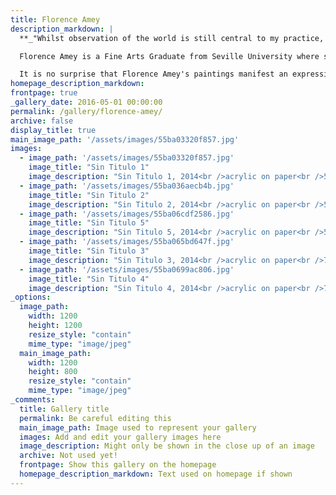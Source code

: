 ```yaml
---
title: Florence Amey
description_markdown: |
  **_"Whilst observation of the world is still central to my practice, my hope is that other frameworks are also influencing me. I've tried to make marks, colours, gestures and textures in an unconscious, intuitive way, rather than basing motifs on observed objects. My broad challenge is to make paintings that satisfy me. Ones that are expressive and dynamic, that are made in an almost meditative state of mind. For when painting in that "zone", invention truly starts and I am surprised by what emerges. It is the outcome that delights me."_ **_Florence Amey 2015._

  Florence Amey is a Fine Arts Graduate from Seville University where she studied for four years. She embarked on a Fine Arts Degree at Bristol after Foundation at Brighton City College, defecting to Spain in 2011\. Her work is infused with a particularly Spanish engagement with colour and vitality that draws on a vibrant culture infused with music, dance and theatre. Florence lives and works in Seville.

  It is no surprise that Florence Amey's paintings manifest an expression of core energy and zest for life. Despite a classical training, her compositions are not tethered to landscape or literal figuration - her painting is truly abstract expressionist, articulating a bejewelled colour spectrum of emotion that spans a _ph_ from darker depths to a sense of joy and liberation. Colour is her voice, but not at the expense of form. Layering appears to come easily, so that we are drawn through one portal to explore another. Her paintings shimmer, a moment's kaleidoscope on the page, morphing from one composition to another, to secure a tipping point of perfect balance.
homepage_description_markdown: 
frontpage: true
_gallery_date: 2016-05-01 00:00:00
permalink: /gallery/florence-amey/
archive: false
display_title: true
main_image_path: '/assets/images/55ba03320f857.jpg'
images:
  - image_path: '/assets/images/55ba03320f857.jpg'
    image_title: "Sin Titulo 1"
    image_description: "Sin Titulo 1, 2014<br />acrylic on paper<br />55 x 75 cm"
  - image_path: '/assets/images/55ba036aecb4b.jpg'
    image_title: "Sin Titulo 2"
    image_description: "Sin Titulo 2, 2014<br />acrylic on paper<br />55 x 75 cm"
  - image_path: '/assets/images/55ba06cdf2586.jpg'
    image_title: "Sin Titulo 5"
    image_description: "Sin Titulo 5, 2014<br />acrylic on paper<br />55 x 75 cm"
  - image_path: '/assets/images/55ba065bd647f.jpg'
    image_title: "Sin Titulo 3"
    image_description: "Sin Titulo 3, 2014<br />acrylic on paper<br />75 x 55 cm"
  - image_path: '/assets/images/55ba0699ac806.jpg'
    image_title: "Sin Titulo 4"
    image_description: "Sin Titulo 4, 2014<br />acrylic on paper<br />75 x 55 cm"
_options:
  image_path:
    width: 1200
    height: 1200
    resize_style: "contain"
    mime_type: "image/jpeg"
  main_image_path:
    width: 1200
    height: 800
    resize_style: "contain"
    mime_type: "image/jpeg"
_comments:
  title: Gallery title
  permalink: Be careful editing this
  main_image_path: Image used to represent your gallery
  images: Add and edit your gallery images here
  image_description: Might only be shown in the close up of an image
  archive: Not used yet!
  frontpage: Show this gallery on the homepage
  homepage_description_markdown: Text used on homepage if shown
---
```

